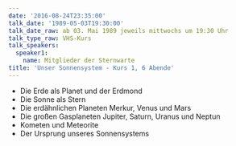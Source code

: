 ```yaml
---
date: '2016-08-24T23:35:00'
talk_date: '1989-05-03T19:30:00'
talk_date_raw: ab 03. Mai 1989 jeweils mittwochs um 19:30 Uhr
talk_type_raw: VHS-Kurs
talk_speakers:
  speaker1:
    name: Mitglieder der Sternwarte
title: 'Unser Sonnensystem - Kurs 1, 6 Abende'
---
```

- Die Erde als Planet und der Erdmond
- Die Sonne als Stern
- Die erdähnlichen Planeten Merkur, Venus und Mars
- Die großen Gasplaneten Jupiter, Saturn, Uranus und Neptun
- Kometen und Meteorite
- Der Ursprung unseres Sonnensystems